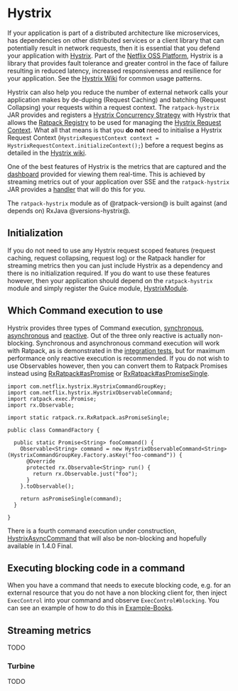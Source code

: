 # Hystrix

If your application is part of a distributed architecture like microservices, has dependencies on other distributed services or a client library that can potentially result in network requests, then it is essential that you defend your application 
with [Hystrix](https://github.com/Netflix/Hystrix/wiki). Part of the [Netflix OSS Platform](https://github.com/Netflix), Hystrix is a library that provides fault tolerance and greater control in the face of failure resulting in reduced latency, 
increased responsiveness and resilience for your application.  See the [Hystrix Wiki](https://github.com/Netflix/Hystrix/wiki/How-To-Use#Common-Patterns) for common usage patterns.
  
Hystrix can also help you reduce the number of external network calls your application makes by de-duping (Request Caching) and batching (Request Collapsing) your requests within a request context.  The `ratpack-hystrix` JAR provides and registers
a [Hystrix Concurrency Strategy](http://netflix.github.io/Hystrix/javadoc/index.html?com/netflix/hystrix/strategy/concurrent/HystrixConcurrencyStrategy.html) with Hystrix that allows the [Ratpack Registry](http://www.ratpack.io/manual/current/api/ratpack/registry/Registry.html) 
to be used for managing the [Hystrix Request Context](http://netflix.github.io/Hystrix/javadoc/index.html?com/netflix/hystrix/strategy/concurrent/HystrixRequestContext.html).  What all that means is that you **do not** need to initialise a Hystrix Request Context
(`HystrixRequestContext context = HystrixRequestContext.initializeContext();`) before a request begins as detailed in the [Hystrix wiki](https://github.com/Netflix/Hystrix/wiki/How-To-Use#RequestContextSetup).

One of the best features of Hystrix is the metrics that are captured and the [dashboard](https://github.com/Netflix/Hystrix/wiki/Dashboard) provided for viewing them real-time.  This is achieved by streaming metrics out of your application over SSE and 
the `ratpack-hystrix` JAR provides a [handler](http://www.ratpack.io/manual/current/api/ratpack/hystrix/HystrixMetricsEventStreamHandler.html) that will do this for you.
    
The `ratpack-hystrix` module as of @ratpack-version@ is built against (and depends on) RxJava @versions-hystrix@.

## Initialization

If you do not need to use any Hystrix request scoped features (request caching, request collapsing, request log) or the Ratpack handler for streaming metrics then you can just include Hystrix as a dependency and there is no initialization required.  If you do
want to use these features however, then your application should depend on the `ratpack-hystrix` module and simply register the Guice module, [HystrixModule](http://www.ratpack.io/manual/current/api/ratpack/hystrix/HystrixModule.html).
 
## Which Command execution to use

Hystrix provides three types of Command execution, [synchronous](https://github.com/Netflix/Hystrix/wiki/How-To-Use#Synchronous-Execution), [asynchronous](https://github.com/Netflix/Hystrix/wiki/How-To-Use#asynchronous-execution) and [reactive](https://github.com/Netflix/Hystrix/wiki/How-To-Use#reactive-execution).
Out of the three only reactive is actually non-blocking.  Synchronous and asynchronous command execution will work with Ratpack, as is demonstrated in the [integration tests](https://github.com/ratpack/ratpack/blob/master/ratpack-hystrix/src/test/groovy/ratpack/hystrix/HystrixRequestCachingSpec.groovy#L128), 
but for maximum performance only reactive execution is recommended.  If you do not wish to use Observables however, then you can convert them to Ratpack Promises instead using [RxRatpack#asPromise](http://www.ratpack.io/manual/current/api/ratpack/rx/RxRatpack.html#asPromise-rx.Observable-)
or [RxRatpack#asPromiseSingle](http://www.ratpack.io/manual/current/api/ratpack/rx/RxRatpack.html#asPromiseSingle-rx.Observable-).

```language-java
import com.netflix.hystrix.HystrixCommandGroupKey;
import com.netflix.hystrix.HystrixObservableCommand;
import ratpack.exec.Promise;
import rx.Observable;

import static ratpack.rx.RxRatpack.asPromiseSingle;

public class CommandFactory {

  public static Promise<String> fooCommand() {
    Observable<String> command = new HystrixObservableCommand<String>(HystrixCommandGroupKey.Factory.asKey("foo-command")) {
      @Override
      protected rx.Observable<String> run() {
        return rx.Observable.just("foo");
      }
    }.toObservable();

    return asPromiseSingle(command);
  }

}
```

There is a fourth command execution under construction, [HystrixAsyncCommand](https://github.com/Netflix/Hystrix/issues/321) that will also be non-blocking and hopefully available in 1.4.0 Final.

## Executing blocking code in a command

When you have a command that needs to execute blocking code, e.g. for an external resource that you do not have a non blocking client for, then inject `ExecControl` into your command and observe
`ExecControl#blocking`.  You can see an example of how to do this in [Example-Books](https://github.com/ratpack/example-books/blob/master/src/main/groovy/ratpack/example/books/BookDbCommands.groovy#L37).

## Streaming metrics

TODO

### Turbine

TODO
